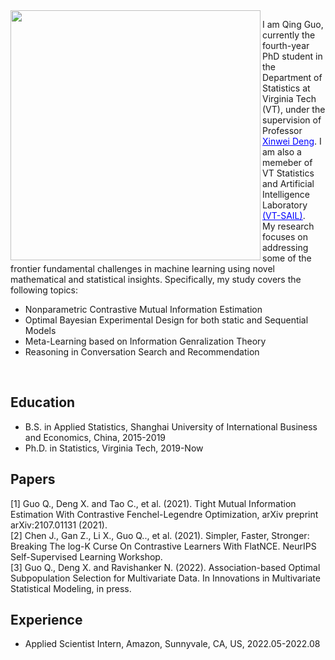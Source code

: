 

<img src="image/myphoto.png" align="left" width="400px"/>

I am Qing Guo, currently the fourth-year PhD student in the Department of Statistics at Virginia Tech (VT),
under the supervision of Professor <a href="https://xwdeng80.github.io" style="color:blue"><u>Xinwei Deng</u></a>.
I am also a memeber of VT Statistics and Artificial Intelligence Laboratory <a href="https://www.sail.stat.vt.edu/" style="color:blue"><u>(VT-SAIL)</u></a>.
<br />
My research focuses on addressing some of the frontier fundamental challenges in machine learning using
novel mathematical and statistical insights. Specifically, my study covers the following topics:

* Nonparametric Contrastive Mutual Information Estimation
* Optimal Bayesian Experimental Design for both static and Sequential Models
* Meta-Learning based on Information Genralization Theory
* Reasoning in Conversation Search and Recommendation

<br clear="left"/>

## Education
* B.S. in Applied Statistics, Shanghai University of International Business and Economics, China, 2015-2019
* Ph.D. in Statistics, Virginia Tech, 2019-Now

## Papers
[1] Guo Q., Deng X. and Tao C., et al. (2021). Tight Mutual Information Estimation With Contrastive 
Fenchel-Legendre Optimization, arXiv preprint arXiv:2107.01131 (2021).
<br />
[2] Chen J., Gan Z., Li X., Guo Q.., et al. (2021). Simpler, Faster, Stronger: 
Breaking The log-K Curse On Contrastive Learners With FlatNCE. NeurIPS Self-Supervised Learning Workshop.
<br />
[3] Guo Q., Deng X. and Ravishanker N. (2022).  Association-based Optimal Subpopulation Selection for 
Multivariate Data. In Innovations in Multivariate Statistical Modeling, in press. 

## Experience
* Applied Scientist Intern, Amazon, Sunnyvale, CA, US, 2022.05-2022.08
